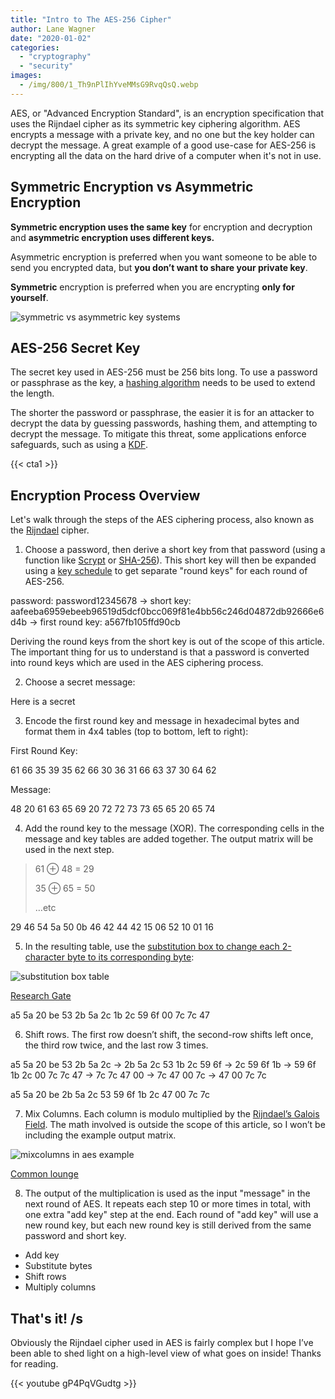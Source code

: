 ```yaml
---
title: "Intro to The AES-256 Cipher"
author: Lane Wagner
date: "2020-01-02"
categories: 
  - "cryptography"
  - "security"
images:
  - /img/800/1_Th9nPlIhYveMMsG9RvqQsQ.webp
---
```


AES, or "Advanced Encryption Standard", is an encryption specification that uses the Rijndael cipher as its symmetric key ciphering algorithm. AES encrypts a message with a private key, and no one but the key holder can decrypt the message. A great example of a good use-case for AES-256 is encrypting all the data on the hard drive of a computer when it's not in use.

## Symmetric Encryption vs Asymmetric Encryption

**Symmetric encryption uses the same key** for encryption and decryption and **asymmetric encryption uses different keys.**

Asymmetric encryption is preferred when you want someone to be able to send you encrypted data, but **you don’t want to share your private key**.

**Symmetric** encryption is preferred when you are encrypting **only for yourself**.

![symmetric vs asymmetric key systems](/img/800/1_oe-Kk1FfLPNO5sAAl-4N-g.jpeg)

## AES-256 Secret Key

The secret key used in AES-256 must be 256 bits long. To use a password or passphrase as the key, a [hashing algorithm](https://blog.goodaudience.com/very-basic-intro-to-hash-functions-sha-256-md-5-etc-ed721622ff8) needs to be used to extend the length.

The shorter the password or passphrase, the easier it is for an attacker to decrypt the data by guessing passwords, hashing them, and attempting to decrypt the message. To mitigate this threat, some applications enforce safeguards, such as using a [KDF](/cryptography/key-derivation-functions/).

{{< cta1 >}}

## Encryption Process Overview

Let's walk through the steps of the AES ciphering process, also known as the [Rijndael](https://csrc.nist.gov/csrc/media/projects/cryptographic-standards-and-guidelines/documents/aes-development/rijndael-ammended.pdf) cipher.

1. Choose a password, then derive a short key from that password (using a function like [Scrypt](/cryptography/very-basic-intro-to-the-scrypt-hash/) or [SHA-256](/cryptography/how-sha-2-works-step-by-step-sha-256/)). This short key will then be expanded using a [key schedule](https://en.wikipedia.org/wiki/Rijndael_key_schedule) to get separate "round keys" for each round of AES-256.

password: password12345678 →
short key: aafeeba6959ebeeb96519d5dcf0bcc069f81e4bb56c246d04872db92666e6d4b →
first round key: a567fb105ffd90cb

Deriving the round keys from the short key is out of the scope of this article. The important thing for us to understand is that a password is converted into round keys which are used in the AES ciphering process.

2. Choose a secret message:

Here is a secret

3. Encode the first round key and message in hexadecimal bytes and format them in 4x4 tables (top to bottom, left to right):

First Round Key:

61 66 35 39
35 62 66 30
36 31 66 63
37 30 64 62

Message:

48 20 61 63
65 69 20 72
72 73 73 65
65 20 65 74

4. Add the round key to the message (XOR). The corresponding cells in the message and key tables are added together. The output matrix will be used in the next step.

> 61 ⊕ 48 = 29
> 
> 35 ⊕ 65 = 50
> 
> …etc

29 46 54 5a
50 0b 46 42
44 42 15 06
52 10 01 16

5. In the resulting table, use the [substitution box to change each 2-character byte to its corresponding byte](https://www.researchgate.net/figure/Rijndael-S-box-S-RD_fig7_325428613):

![substitution box table](/img/800/1_zLuZtQ6nFl0ADElv8lTSyg.png)

[Research Gate](https://www.researchgate.net/figure/Rijndael-S-box-S-RD_fig7_325428613)

a5 5a 20 be
53 2b 5a 2c
1b 2c 59 6f
00 7c 7c 47

6. Shift rows. The first row doesn’t shift, the second-row shifts left once, the third row twice, and the last row 3 times.

a5 5a 20 be
53 2b 5a 2c → 2b 5a 2c 53
1b 2c 59 6f → 2c 59 6f 1b → 59 6f 1b 2c
00 7c 7c 47 → 7c 7c 47 00 → 7c 47 00 7c → 47 00 7c 7c

a5 5a 20 be
2b 5a 2c 53
59 6f 1b 2c
47 00 7c 7c

7. Mix Columns. Each column is modulo multiplied by the [Rijndael’s Galois Field](https://www.samiam.org/galois.html). The math involved is outside the scope of this article, so I won’t be including the example output matrix.

![mixcolumns in aes example](/img/800/1_RIsEo_r50T1595fhc7CKEw-1.png)

[Common lounge](https://www.commonlounge.com/discussion/e32fdd267aaa4240a4464723bc74d0a5)

8. The output of the multiplication is used as the input "message" in the next round of AES. It repeats each step 10 or more times in total, with one extra "add key" step at the end. Each round of "add key" will use a new round key, but each new round key is still derived from the same password and short key.

- Add key
- Substitute bytes
- Shift rows
- Multiply columns

## That's it! /s

Obviously the Rijndael cipher used in AES is fairly complex but I hope I’ve been able to shed light on a high-level view of what goes on inside! Thanks for reading.

{{< youtube gP4PqVGudtg >}}
